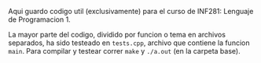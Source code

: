 Aqui guardo codigo util (exclusivamente) para el curso de INF281: Lenguaje de
Programacion 1.

La mayor parte del codigo, dividido por funcion o tema en archivos separados, ha
sido testeado en `tests.cpp`,  archivo que contiene la funcion `main`.  Para
compilar y testear correr `make` y `./a.out` (en la carpeta base).
